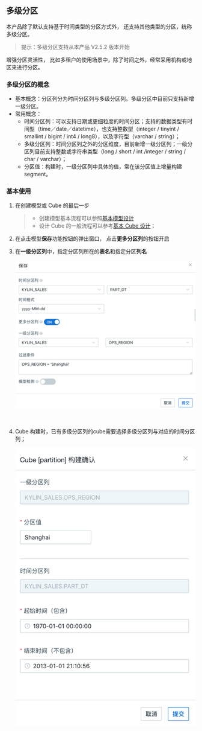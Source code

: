 ## 多级分区

本产品除了默认支持基于时间类型的分区方式外， 还支持其他类型的分区，统称多级分区。

> 提示：多级分区支持从本产品 V2.5.2 版本开始

增强分区灵活性， 比如多租户的使用场景中，除了时间之外，经常采用机构或地区来进行分区。



### 多级分区的概念

- 基本概念：分区列分为时间分区列与多级分区列。多级分区中目前只支持新增一级分区。
- 常用概念：
  - 时间分区列：可以支持日期或更细粒度的时间分区；支持的数据类型有时间型（time／date／datetime），也支持整数型（integer / tinyint / smallint / bigint / int4 / long8），以及字符型（varchar / string）；
  - 多级分区列：时间分区列之外的分区维度，目前新增一级分区列；一级分区列目前支持整数或字符串类型（long / short / int /integer / string / char / varchar）；
  - 分区值：构建时，一级分区列中具体的值，常在该分区值上增量构建 segment。



### 基本使用

1. 在创建模型或 Cube 的最后一步

   > - 创建模型基本流程可以参照[基本模型设计](data_modeling.cn.md)
   > - 设计 Cube 的一般流程可以参考[基本 Cube 设计](cube_design/create_cube.cn.md)；

2. 在点击模型**保存**功能按钮的弹出窗口， 点击**更多分区列**的按钮开启

3. 在**一级分区列**中，指定分区列所在的**表名**和指定分区**列名**

   ![Save multi-partition model](images/multi_partition_model.cn.png)

   ​
4. Cube 构建时，已有多级分区列的cube需要选择多级分区列与对应的时间分区列；

   ![Save multi-partition model](images/multi_partition_cube.cn.png)

